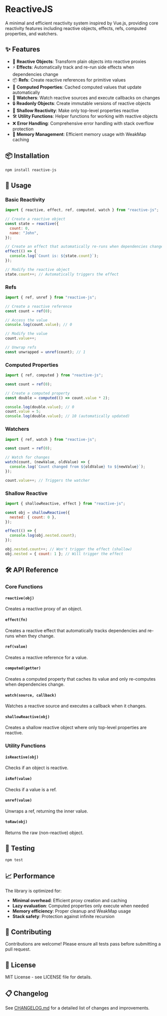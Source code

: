 # ReactiveJS

A minimal and efficient reactivity system inspired by Vue.js, providing core reactivity features including reactive objects, effects, refs, computed properties, and watchers.

## ✨ Features

- 🔄 **Reactive Objects**: Transform plain objects into reactive proxies
- ⚡ **Effects**: Automatically track and re-run side effects when dependencies change
- 📦 **Refs**: Create reactive references for primitive values
- 🧮 **Computed Properties**: Cached computed values that update automatically
- 👀 **Watchers**: Watch reactive sources and execute callbacks on changes
- 🔒 **Readonly Objects**: Create immutable versions of reactive objects
- 🎯 **Shallow Reactivity**: Make only top-level properties reactive
- 🛠️ **Utility Functions**: Helper functions for working with reactive objects
- ❌ **Error Handling**: Comprehensive error handling with stack overflow protection
- 🤹 **Memory Management**: Efficient memory usage with WeakMap caching

## 📦 Installation

```bash
npm install reactive-js
```

## 🔧 Usage

### Basic Reactivity

```javascript
import { reactive, effect, ref, computed, watch } from "reactive-js";

// Create a reactive object
const state = reactive({
  count: 0,
  name: "John",
});

// Create an effect that automatically re-runs when dependencies change
effect(() => {
  console.log(`Count is: ${state.count}`);
});

// Modify the reactive object
state.count++; // Automatically triggers the effect
```

### Refs

```javascript
import { ref, unref } from "reactive-js";

// Create a reactive reference
const count = ref(0);

// Access the value
console.log(count.value); // 0

// Modify the value
count.value++;

// Unwrap refs
const unwrapped = unref(count); // 1
```

### Computed Properties

```javascript
import { ref, computed } from "reactive-js";

const count = ref(0);

// Create a computed property
const double = computed(() => count.value * 2);

console.log(double.value); // 0
count.value = 5;
console.log(double.value); // 10 (automatically updated)
```

### Watchers

```javascript
import { ref, watch } from "reactive-js";

const count = ref(0);

// Watch for changes
watch(count, (newValue, oldValue) => {
  console.log(`Count changed from ${oldValue} to ${newValue}`);
});

count.value++; // Triggers the watcher
```

### Shallow Reactive

```javascript
import { shallowReactive, effect } from "reactive-js";

const obj = shallowReactive({
  nested: { count: 0 },
});

effect(() => {
  console.log(obj.nested.count);
});

obj.nested.count++; // Won't trigger the effect (shallow)
obj.nested = { count: 1 }; // Will trigger the effect
```

## 🛠️ API Reference

### Core Functions

#### `reactive(obj)`

Creates a reactive proxy of an object.

#### `effect(fn)`

Creates a reactive effect that automatically tracks dependencies and re-runs when they change.

#### `ref(value)`

Creates a reactive reference for a value.

#### `computed(getter)`

Creates a computed property that caches its value and only re-computes when dependencies change.

#### `watch(source, callback)`

Watches a reactive source and executes a callback when it changes.

#### `shallowReactive(obj)`

Creates a shallow reactive object where only top-level properties are reactive.

### Utility Functions

#### `isReactive(obj)`

Checks if an object is reactive.

#### `isRef(value)`

Checks if a value is a ref.

#### `unref(value)`

Unwraps a ref, returning the inner value.

#### `toRaw(obj)`

Returns the raw (non-reactive) object.

## 🧪 Testing

```bash
npm test
```

## 📈 Performance

The library is optimized for:

- **Minimal overhead**: Efficient proxy creation and caching
- **Lazy evaluation**: Computed properties only execute when needed
- **Memory efficiency**: Proper cleanup and WeakMap usage
- **Stack safety**: Protection against infinite recursion

## 🤝 Contributing

Contributions are welcome! Please ensure all tests pass before submitting a pull request.

## 📄 License

MIT License - see LICENSE file for details.

## 📋 Changelog

See [CHANGELOG.md](CHANGELOG.md) for a detailed list of changes and improvements.
